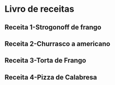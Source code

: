 # Livro de receitas





## Receita 1-Strogonoff de frango
## Receita 2-Churrasco a americano
## Receita 3-Torta de Frango
## Receita 4-Pizza de Calabresa




